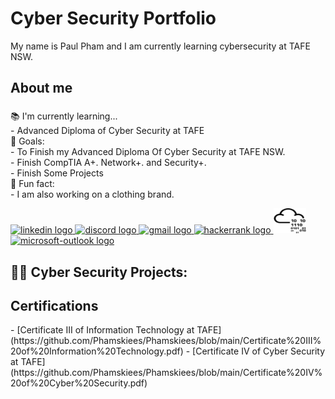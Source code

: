 <h1 align="left">Cyber Security Portfolio</h1>

<p align="left">My name is Paul Pham and I am currently learning cybersecurity at TAFE NSW.</p>

<h2 align="left">About me</h2>

###

<p align="left">📚 I'm currently learning...<br>- Advanced Diploma of Cyber Security at TAFE
  <br>🎯 Goals: <br>- To Finish my Advanced Diploma Of Cyber Security at TAFE NSW.<br>- Finish CompTIA A+. Network+. and Security+.<br>- Finish Some Projects<br>
  🎲 Fun fact: <br>- I am also working on a clothing brand.</p>


<div align="left">
  <a href="https://www.linkedin.com/in/paul-pham-96463a257/" target="_blank">
    <img src="https://raw.githubusercontent.com/maurodesouza/profile-readme-generator/master/src/assets/icons/social/linkedin/default.svg" width="52" height="40" alt="linkedin logo"  />
  </a>
  <a href="https://discord.com/duypham02" target="_blank">
    <img src="https://raw.githubusercontent.com/maurodesouza/profile-readme-generator/master/src/assets/icons/social/discord/default.svg" width="52" height="40" alt="discord logo"  />
  </a>
  <a href="paulpham097@gmail.com" target="_blank">
    <img src="https://raw.githubusercontent.com/maurodesouza/profile-readme-generator/master/src/assets/icons/social/gmail/default.svg" width="52" height="40" alt="gmail logo"  />
  </a>
  <a href="https://www.hackerrank.com/profile/paulpham097" target="_blank">
    <img src="https://raw.githubusercontent.com/maurodesouza/profile-readme-generator/master/src/assets/icons/social/hackerrank/default.svg" width="52" height="40" alt="hackerrank logo"  />
  </a>
  <a href="https://tryhackme.com/r/p/paulpham097" target="_blank">
    <img src="https://raw.githubusercontent.com/maurodesouza/profile-readme-generator/master/src/assets/icons/social/tryhackme/default.svg" width="52" height="40" alt="tryhackme logo"  />
  </a>
  <a href="paulduypham@outlook.com" target="_blank">
    <img src="https://raw.githubusercontent.com/maurodesouza/profile-readme-generator/master/src/assets/icons/social/microsoft-outlook/default.svg" width="52" height="40" alt="microsoft-outlook logo"  />
  </a>
</div>

<h2>👨‍💻 Cyber Security Projects:</h2>

<h2> Certifications</h2>
- [Certificate III of Information Technology at TAFE] (https://github.com/Phamskiees/Phamskiees/blob/main/Certificate%20III%20of%20Information%20Technology.pdf)
- [Certificate IV of Cyber Security at TAFE] (https://github.com/Phamskiees/Phamskiees/blob/main/Certificate%20IV%20of%20Cyber%20Security.pdf)
